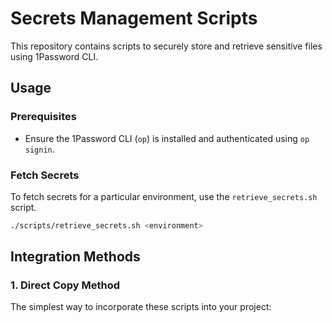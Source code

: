 # Secrets Management Scripts

This repository contains scripts to securely store and retrieve sensitive files using 1Password CLI.

## Usage

### Prerequisites
- Ensure the 1Password CLI (`op`) is installed and authenticated using `op signin`.

### Fetch Secrets
To fetch secrets for a particular environment, use the `retrieve_secrets.sh` script.

```sh
./scripts/retrieve_secrets.sh <environment>

```

## Integration Methods

### 1. Direct Copy Method
The simplest way to incorporate these scripts into your project:
